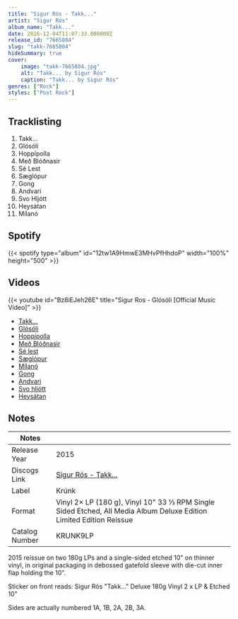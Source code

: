 ```yaml
---
title: "Sigur Rós - Takk..."
artist: "Sigur Rós"
album_name: "Takk..."
date: 2016-12-04T11:07:33.000000Z
release_id: "7665804"
slug: "takk-7665804"
hideSummary: true
cover:
    image: "takk-7665804.jpg"
    alt: "Takk... by Sigur Rós"
    caption: "Takk... by Sigur Rós"
genres: ["Rock"]
styles: ["Post Rock"]
---
```


## Tracklisting
1. Takk...
2. Glósóli
3. Hoppípolla
4. Með Blóðnasir
5. Sé Lest
6. Sæglópur
7. Gong
8. Andvari
9. Svo Hljótt
10. Heysátan
11. Mílanó


## Spotify
{{< spotify type="album" id="12tw1A9HmwE3MHvPfHhdoP" width="100%" height="500" >}}



## Videos
{{< youtube id="Bz8iEJeh26E" title="Sigur Ros - Glósóli [Official Music Video]" >}}
- [Takk...](https://www.youtube.com/watch?v=mT8X_5m25bI)
- [Glósóli](https://www.youtube.com/watch?v=jG5Lk99kG_s)
- [Hoppípolla](https://www.youtube.com/watch?v=559un6zgVq4)
- [Með Blóðnasir](https://www.youtube.com/watch?v=7D3rNTwYJqU)
- [Sé lest](https://www.youtube.com/watch?v=WeYcCIo82UE)
- [Sæglópur](https://www.youtube.com/watch?v=IP4kUjIXOMk)
- [Mílanó](https://www.youtube.com/watch?v=21PFpLDWw0Q)
- [Gong](https://www.youtube.com/watch?v=8pVHOlHNOp8)
- [Andvari](https://www.youtube.com/watch?v=4r9Vgj8UuD8)
- [Svo hljótt](https://www.youtube.com/watch?v=FUri60guH2w)
- [Heysátan](https://www.youtube.com/watch?v=zEGX8WEodDU)

## Notes
| Notes          |             |
| ---------------| ----------- |
| Release Year   | 2015 |
| Discogs Link   | [Sigur Rós - Takk...](https://www.discogs.com/release/7665804-Sigur-R%C3%B3s-Takk) |
| Label          | Krúnk |
| Format         | Vinyl 2× LP (180 g), Vinyl 10" 33 ⅓ RPM Single Sided Etched, All Media Album Deluxe Edition Limited Edition Reissue |
| Catalog Number | KRUNK9LP |

2015 reissue on two 180g LPs and a single-sided etched 10" on thinner vinyl, in original packaging in debossed gatefold sleeve with die-cut inner flap holding the 10".

Sticker on front reads:
Sigur Rós
"Takk…"
Deluxe 180g Vinyl
2 x LP
&
Etched 10"

Sides are actually numbered 1A, 1B, 2A, 2B, 3A.

